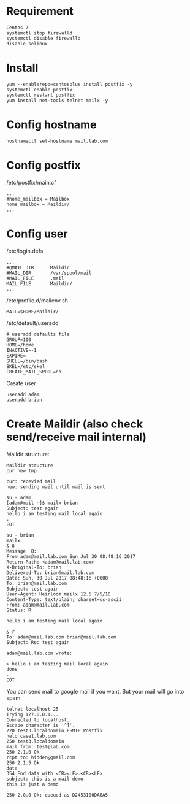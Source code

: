 # Requirement
```
Centos 7
systemctl stop firewalld
systemctl disable firewalld
disable selinux
```

# Install
```
yum --enablerepo=centosplus install postfix -y
systemctl enable postfix
systemctl restart postfix
yum install net-tools telnet mailx -y
```

# Config hostname
```
hostnamectl set-hostname mail.lab.com
```

# Config postfix
/etc/postfix/main.cf
```
...
#home_mailbox = Mailbox
home_mailbox = Maildir/
...
```

# Config user
/etc/login.defs
```
...
#QMAIL_DIR      Maildir
#MAIL_DIR       /var/spool/mail
#MAIL_FILE      .mail
MAIL_FILE       Maildir/
...
```

/etc/profile.d/mailenv.sh
```
MAIL=$HOME/Maildir/
```

/etc/default/useradd
```
# useradd defaults file
GROUP=100
HOME=/home
INACTIVE=-1
EXPIRE=
SHELL=/bin/bash
SKEL=/etc/skel
CREATE_MAIL_SPOOL=no
```

Create user
```
useradd adam
useradd brian
```

# Create Maildir (also check send/receive mail internal)
Maildir structure:
```
Maildir structure
cur new tmp

cur: recevied mail
new: sending mail until mail is sent
```
```
su - adam
[adam@mail ~]$ mailx brian
Subject: test again
hello i am testing mail local again
.
EOT

su - brian
mailx
& 8
Message  8:
From adam@mail.lab.com Sun Jul 30 08:48:16 2017
Return-Path: <adam@mail.lab.com>
X-Original-To: brian
Delivered-To: brian@mail.lab.com
Date: Sun, 30 Jul 2017 08:48:16 +0000
To: brian@mail.lab.com
Subject: test again
User-Agent: Heirloom mailx 12.5 7/5/10
Content-Type: text/plain; charset=us-ascii
From: adam@mail.lab.com
Status: R

hello i am testing mail local again

& r
To: adam@mail.lab.com brian@mail.lab.com
Subject: Re: test again

adam@mail.lab.com wrote:

> hello i am testing mail local again
done
.
EOT
```

You can send mail to google mail if you want.
But your mail will go into spam.
```
telnet localhost 25
Trying 127.0.0.1...
Connected to localhost.
Escape character is '^]'.
220 test3.localdomain ESMTP Postfix
helo case1.lab.com
250 test3.localdomain
mail from: test@lab.com
250 2.1.0 Ok
rcpt to: hidden@gmail.com
250 2.1.5 Ok
data
354 End data with <CR><LF>.<CR><LF>
subject: this is a mail demo
this is just a demo
.
250 2.0.0 Ok: queued as D2453100DABA5
```
